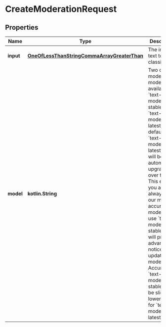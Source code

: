 
# CreateModerationRequest

## Properties
Name | Type | Description | Notes
------------ | ------------- | ------------- | -------------
**input** | [**OneOfLessThanStringCommaArrayGreaterThan**](OneOfLessThanStringCommaArrayGreaterThan.md) | The input text to classify | 
**model** | **kotlin.String** | Two content moderations models are available: &#x60;text-moderation-stable&#x60; and &#x60;text-moderation-latest&#x60;.  The default is &#x60;text-moderation-latest&#x60; which will be automatically upgraded over time. This ensures you are always using our most accurate model. If you use &#x60;text-moderation-stable&#x60;, we will provide advanced notice before updating the model. Accuracy of &#x60;text-moderation-stable&#x60; may be slightly lower than for &#x60;text-moderation-latest&#x60;.  |  [optional]



